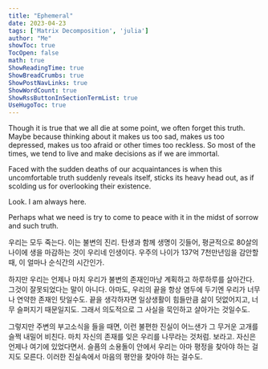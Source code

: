 ```yaml
---
title: "Ephemeral" 
date: 2023-04-23
tags: ['Matrix Decomposition', 'julia']
author: "Me"
showToc: true
TocOpen: false
math: true
ShowReadingTime: true
ShowBreadCrumbs: true
ShowPostNavLinks: true
ShowWordCount: true
ShowRssButtonInSectionTermList: true
UseHugoToc: true
---
```



Though it is true that we all die at some point, we often forget this truth. Maybe because thinking about it makes us too sad, makes us too depressed, makes us too afraid or other times too reckless. So most of the times, we tend to live and make decisions as if we are immortal. 

Faced with the sudden deaths of our acquaintances is when this uncomfortable truth suddenly reveals itself, sticks its heavy head out, as if scolding us for overlooking their existence. 

Look. I am always here. 

Perhaps what we need is try to come to peace with it in the midst of sorrow and such truth. 

우리는 모두 죽는다. 이는 불변의 진리. 탄생과 함께 생명이 깃들어, 평균적으로 80살의 나이에 생을 마감하는 것이 우리네 인생이다. 우주의 나이가 137억 7천만년임을 감안할때, 이 얼마나 순식간의 시간인가. 

하지만 우리는 언제나 마치 우리가 불변의 존재인마냥 계획하고 하루하루를 살아간다. 그것이 잘못되었다는 말이 아니다. 아마도, 우리의 끝을 항상 염두에 두기엔 우리가 너무나 연약한 존재인 탓일수도. 끝을 생각하자면 일상생활이 힘들만큼 삶이 덧없어지고, 너무 슬퍼지기 때문일지도. 그래서 의도적으로 그 사실을 묵인하고 살아가는 것일수도. 

그렇지만 주변의 부고소식을 들을 때면, 이런 불편한 진실이 어느샌가 그 무거운 고개를 슬쩍 내밀어 비친다. 마치 자신의 존재를 잊은 우리를 나무라는 것처럼. 보라고. 자신은 언제나 여기에 있었다면서. 슬픔의 소용돌이 안에서 우리는 아마 평정을 찾아야 하는 걸지도 모른다. 이러한 진실속에서 마음의 평안을 찾아야 하는 걸수도.